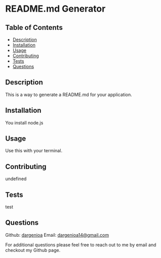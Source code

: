 # README.md Generator

  ## Table of Contents
  * [Description](#description)
  * [Installation](#installation)
  * [Usage](#usage)
  * [Contributing](#contributing)
  * [Tests](#tests)
  * [Questions](#questions)

  ## Description
  This is a way to generate a README.md for your application.

  ## Installation
  You install node.js

  ## Usage
  Use this with your terminal.

  ## Contributing
  undefined

  ## Tests
  test

  ## Questions

  Github: <a href="https://github.com/dargenioa.com">dargenioa</a>
  Email: <a href="dargenioa14@gmail.com">dargenioa14@gmail.com</a>

  For additional questions please feel free to reach out to me by email and checkout my Github page.




